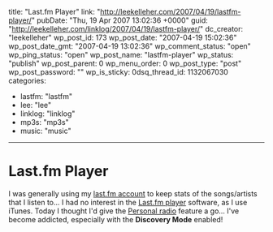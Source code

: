 title: "Last.fm Player"
link: "http://leekelleher.com/2007/04/19/lastfm-player/"
pubDate: "Thu, 19 Apr 2007 13:02:36 +0000"
guid: "http://leekelleher.com/linklog/2007/04/19/lastfm-player/"
dc_creator: "leekelleher"
wp_post_id: 173
wp_post_date: "2007-04-19 15:02:36"
wp_post_date_gmt: "2007-04-19 13:02:36"
wp_comment_status: "open"
wp_ping_status: "open"
wp_post_name: "lastfm-player"
wp_status: "publish"
wp_post_parent: 0
wp_menu_order: 0
wp_post_type: "post"
wp_post_password: ""
wp_is_sticky: 0dsq_thread_id: 1132067030
categories:
  - lastfm: "lastfm"
  - lee: "lee"
  - linklog: "linklog"
  - mp3s: "mp3s"
  - music: "music"

---

# Last.fm Player

I was generally using my <a href="http://www.last.fm/user/vertino/">last.fm account</a> to keep stats of the songs/artists that I listen to... I had no interest in the <a href="http://www.last.fm/tools/downloads/">Last.fm player</a> software, as I use iTunes. Today I thought I'd give the <a href="http://www.last.fm/listen/user/vertino/personal">Personal radio</a> feature a go... I've become addicted, especially with the <strong>Discovery Mode</strong> enabled!
